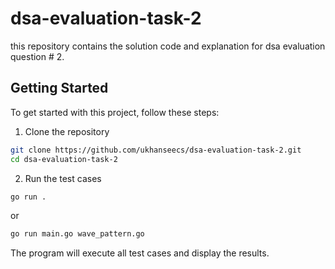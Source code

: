 # dsa-evaluation-task-2
this repository contains the solution code and explanation for dsa evaluation question # 2.

## Getting Started

To get started with this project, follow these steps:

1. Clone the repository
```bash
git clone https://github.com/ukhanseecs/dsa-evaluation-task-2.git
cd dsa-evaluation-task-2
```

2. Run the test cases
```bash
go run .
```
or
```bash
go run main.go wave_pattern.go
```

The program will execute all test cases and display the results.